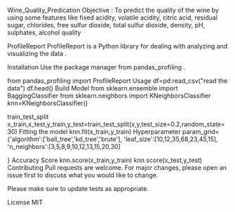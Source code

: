 Wine_Quality_Predication
Objective : To predict the quality of the wine by using some features like fixed acidity, volatile acidity, citric acid, residual sugar, chlorides, free sulfur dioxide, total sulfur dioxide, density, pH, sulphates, alcohol quality

ProfileReport
ProfileReport is a Python library for dealing with analyzing and visualizing the data .

Installation
Use the package manager from pandas_profiling .

from pandas_profiling import ProfileReport
Usage
df=pd.read_csv("read the data")
df.head()
Build Model
from sklearn.ensemble import BaggingClassifier
from sklearn.neighbors import KNeighborsClassifier
knn=KNeighborsClassifier()

train_test_split
x_train,x_test,y_train,y_test=train_test_split(x,y,test_size=0.2,random_state=30)
Fitting the model
knn.fit(x_train,y_train)
Hyperparameter
param_grid={'algorithm':['ball_tree','kd_tree','brute'],
            'leaf_size':[10,12,35,68,23,45,15],
            'n_neighbors':[3,5,8,9,10,12,13,15,20,30]
            
    
}
Accuracy Score
knn.score(x_train,y_train)
knn.score(x_test,y_test)
Contributing
Pull requests are welcome. For major changes, please open an issue first to discuss what you would like to change.

Please make sure to update tests as appropriate.

License
MIT


